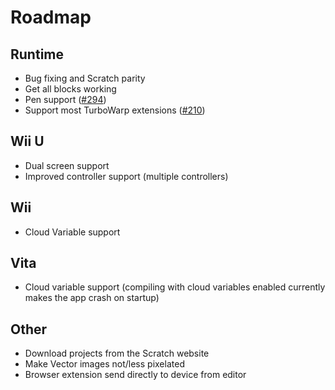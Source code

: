 # Roadmap

## Runtime

- Bug fixing and Scratch parity
- Get all blocks working
- Pen support ([#294](https://github.com/NateXS/Scratch-Everywhere/pull/294))
- Support most TurboWarp extensions
  ([#210](https://github.com/NateXS/Scratch-Everywhere/pull/210))

## Wii U

- Dual screen support
- Improved controller support (multiple controllers)

## Wii

- Cloud Variable support

## Vita

- Cloud variable support (compiling with cloud variables enabled currently makes
  the app crash on startup)

## Other

- Download projects from the Scratch website
- Make Vector images not/less pixelated
- Browser extension send directly to device from editor
